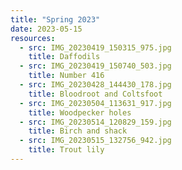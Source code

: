 ```yaml
---
title: "Spring 2023"
date: 2023-05-15
resources: 
  - src: IMG_20230419_150315_975.jpg
    title: Daffodils
  - src: IMG_20230419_150740_503.jpg
    title: Number 416
  - src: IMG_20230428_144430_178.jpg
    title: Bloodroot and Coltsfoot
  - src: IMG_20230504_113631_917.jpg
    title: Woodpecker holes
  - src: IMG_20230514_120829_159.jpg
    title: Birch and shack
  - src: IMG_20230515_132756_942.jpg
    title: Trout lily
---
```

